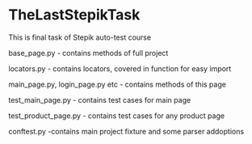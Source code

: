 # TheLastStepikTask
This is final task of Stepik auto-test course

base_page.py - contains methods of full project

locators.py - contains locators, covered in function for easy import

main_page.py, login_page.py etc - contains methods of this page

test_main_page.py - contains test cases for main page

test_product_page.py - contains test cases for any product page

conftest.py -contains main project fixture and some parser addoptions